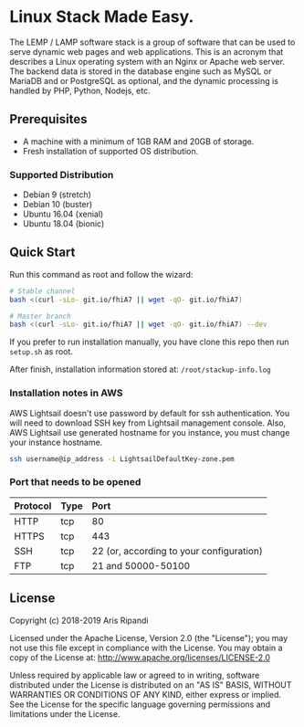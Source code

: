# Linux Stack Made Easy.

The LEMP / LAMP software stack is a group of software that can be used to serve dynamic web pages
and web applications. This is an acronym that describes a Linux operating system with an Nginx or
Apache web server. The backend data is stored in the database engine such as MySQL or MariaDB and
or PostgreSQL as optional, and the dynamic processing is handled by PHP, Python, Nodejs, etc.

## Prerequisites

- A machine with a minimum of 1GB RAM and 20GB of storage.
- Fresh installation of supported OS distribution.

### Supported Distribution

- Debian 9 (stretch)
- Debian 10 (buster)
- Ubuntu 16.04 (xenial)
- Ubuntu 18.04 (bionic)

## Quick Start

Run this command as root and follow the wizard:

```sh
# Stable channel
bash <(curl -sLo- git.io/fhiA7 || wget -qO- git.io/fhiA7)

# Master branch
bash <(curl -sLo- git.io/fhiA7 || wget -qO- git.io/fhiA7) --dev
```

If you prefer to run installation manually, you have clone this repo then run `setup.sh` as root.

After finish, installation information stored at: `/root/stackup-info.log`

### Installation notes in AWS

AWS Lightsail doesn't use password by default for ssh authentication. You will need to download
SSH key from Lightsail management console. Also, AWS Lightsail use generated hostname for you
instance, you must change your instance hostname.

```sh
ssh username@ip_address -i LightsailDefaultKey-zone.pem
```

### Port that needs to be opened

| Protocol  | Type  | Port
| :---------| :-----| :---
| HTTP      | tcp   | 80
| HTTPS     | tcp   | 443
| SSH       | tcp   | 22 (or, according to your configuration)
| FTP       | tcp   | 21 and 50000-50100

## License

Copyright (c) 2018-2019 Aris Ripandi

Licensed under the Apache License, Version 2.0 (the "License"); you may not use this file except
in compliance with the License. You may obtain a copy of the License at: <http://www.apache.org/licenses/LICENSE-2.0>

Unless required by applicable law or agreed to in writing, software distributed under the License
is distributed on an "AS IS" BASIS, WITHOUT WARRANTIES OR CONDITIONS OF ANY KIND, either express
or implied. See the License for the specific language governing permissions and limitations under
the License.
